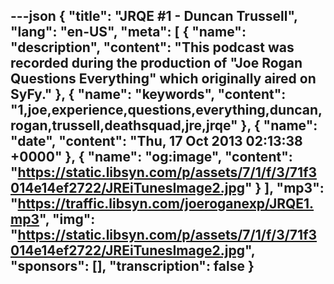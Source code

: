---json
{
  "title": "JRQE #1 - Duncan Trussell",
  "lang": "en-US",
  "meta": [
    {
      "name": "description",
      "content": "This podcast was recorded during the production of \"Joe Rogan Questions Everything\" which originally aired on SyFy."
    },
    {
      "name": "keywords",
      "content": "1,joe,experience,questions,everything,duncan,rogan,trussell,deathsquad,jre,jrqe"
    },
    {
      "name": "date",
      "content": "Thu, 17 Oct 2013 02:13:38 +0000"
    },
    {
      "name": "og:image",
      "content": "https://static.libsyn.com/p/assets/7/1/f/3/71f3014e14ef2722/JREiTunesImage2.jpg"
    }
  ],
  "mp3": "https://traffic.libsyn.com/joeroganexp/JRQE1.mp3",
  "img": "https://static.libsyn.com/p/assets/7/1/f/3/71f3014e14ef2722/JREiTunesImage2.jpg",
  "sponsors": [],
  "transcription": false
}
---
<episode-header />

<timemark seconds="0" />

<transcribe-call-to-action />

<episode-footer />
